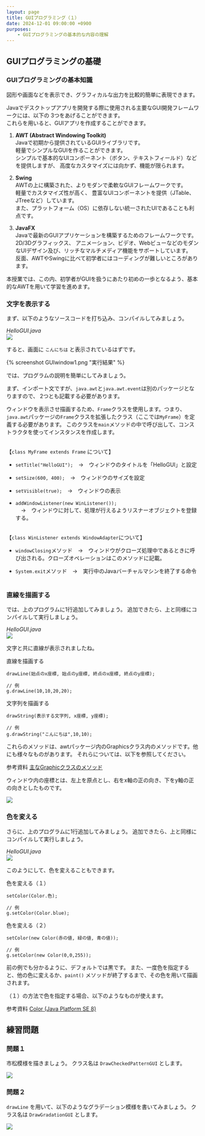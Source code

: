 ```yaml
---
layout: page
title: GUIプログラミング（１）
date: 2024-12-01 09:00:00 +0900
purposes:
    - GUIプログラミングの基本的な内容の理解
---
```



GUIプログラミングの基礎
----------------

### GUIプログラミングの基本知識

図形や画面などを表示でき、グラフィカルな出力を比較的簡単に表現できます。

Javaでデスクトップアプリを開発する際に使用される主要なGUI開発フレームワークには、以下の 3つをあげることができます。<br>
これらを用いると、GUIアプリを作成することができます。

1. **AWT (Abstract Windowing Toolkit)**<br>
   Javaで初期から提供されているGUIライブラリです。<br>
   軽量でシンプルなGUIを作ることができます。<br>
   シンプルで基本的なUIコンポーネント（ボタン、テキストフィールド）などを提供しますが、 高度なカスタマイズには向かず、機能が限られます。

2. **Swing**<br>
   AWTの上に構築された、よりモダンで柔軟なGUIフレームワークです。<br>
   軽量でカスタマイズ性が高く、 豊富なUIコンポーネントを提供（JTable、JTreeなど）しています。<br>
   また、プラットフォーム（OS）に依存しない統一されたUIであることも利点です。

3. **JavaFX**<br> 
   Javaで最新のGUIアプリケーションを構築するためのフレームワークです。<br>
   2D/3Dグラフィックス、 アニメーション、ビデオ、WebビューなどのモダンなUIデザイン及び、リッチなマルチメディア機能をサポートしています。<br>
   反面、AWTやSwingに比べて初学者にはコーディングが難しいところがあります。

本授業では、この内、初学者がGUIを扱うにあたり初めの一歩となるよう、基本的なAWTを用いて学習を進めます。

### 文字を表示する

まず、以下のようなソースコードを打ち込み、コンパイルしてみましょう。

*HelloGUI.java*<br>
![](./pic/HelloGUI1.png)

すると、画面に `こんにちは` と表示されているはずです。

{% screenshot GUIwindow1.png "実行結果" %}

では、プログラムの説明を簡単にしてみましょう。

まず、インポート文ですが、`java.awt`と`java.awt.event`は別のパッケージとなりますので、 2つとも記載する必要があります。

ウィンドウを表示させ描画するため、`Frame`クラスを使用します。つまり、`java.awt`パッケージの`Frame`クラスを拡張したクラス（ここでは`MyFrame`）を定義する必要があります。 このクラスを`main`メソッドの中で呼び出して、コンストラクタを使ってインスタンスを作成します。

<br>【`class MyFrame extends Frame` について】

- `setTitle("HelloGUI");`　→　ウィンドウのタイトルを「HelloGUI」と設定

- `setSize(600, 400);`　→　ウィンドウのサイズを設定

- `setVisible(true);`　→　ウィンドウの表示

- `addWindowListener(new WinListener());`<br>　→　ウィンドウに対して、処理が行えるようリスナーオブジェクトを登録する。<br>

<br>【`class WinListener extends WindowAdapter`について】

- `windowClosing`メソッド　→　ウィンドウがクローズ処理中であるときに呼び出される。クローズオペレーションはこのメソッドに記載。

- `System.exit`メソッド　→　実行中のJavaバーチャルマシンを終了する命令<br><br>

### 直線を描画する

では、上のプログラムに1行追加してみましょう。
追加できたら、上と同様にコンパイルして実行しましょう。

*HelloGUI.java*<br>
![](./pic/HelloGUI2.png)

文字と共に直線が表示されましたね。

直線を描画する

    drawLine(始点のx座標, 始点のy座標, 終点のx座標, 終点のy座標);
    
    // 例
    g.drawLine(10,10,20,20);
文字列を描画する

    drawString(表示する文字列, x座標, y座標);
    
    // 例
    g.drawString("こんにちは",10,10);

これらのメソッドは、awtパッケージ内のGraphicsクラス内のメソッドです。他にも様々なものがあります。
それらについては、以下を参照してください。

<span class="label label-info">参考資料</span> [主なGraphicクラスのメソッド](../../appendix/graphics.html)

<div class="alert alert-danger" role="alert">
<p>ウィンドウ内の座標とは、左上を原点とし、右をx軸の正の向き、下をy軸の正の向きとしたものです。</p>
<img src="./pic/coordinate.png" />
</div>

### 色を変える

さらに、上のプログラムに1行追加してみましょう。
追加できたら、上と同様にコンパイルして実行しましょう。

*HelloGUI.java*<br>
![](./pic/HelloGUI3.png)

このようにして、色を変えることもできます。

色を変える（１）

    setColor(Color.色);
    
    // 例
    g.setColor(Color.blue);

色を変える（２）

    setColor(new Color(赤の値, 緑の値, 青の値));
    
    // 例
    g.setColor(new Color(0,0,255));

前の例でも分かるように、デフォルトでは黒です。
また、一度色を指定すると、他の色に変えるか、`paint()` メソッドが終了するまで、その色を用いて描画されます。

（１）の方法で色を指定する場合、以下のようなものが使えます。

<span class="label label-info">参考資料</span> [Color (Java Platform SE 8)](https://docs.oracle.com/javase/jp/8/docs/api/java/awt/Color.html)


練習問題
--------

### 問題１

市松模様を描きましょう。
クラス名は `DrawCheckedPatternGUI` とします。

![](./pic/DrawCheckedPatternGUI.png)

### 問題２

`drawLine` を用いて、以下のようなグラデーション模様を書いてみましょう。
クラス名は `DrawGradationGUI` とします。

![](./pic/DrawGradationGUI.png)

